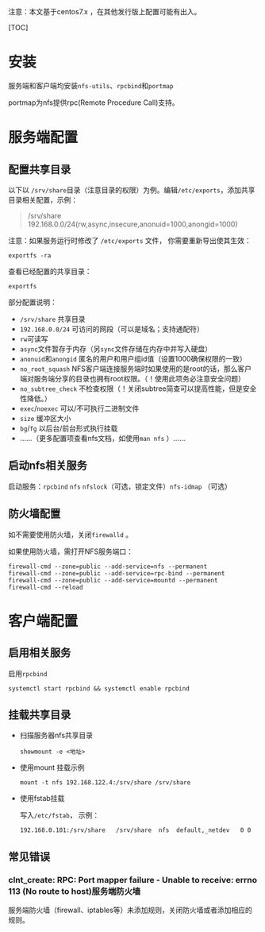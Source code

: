注意：本文基于centos7.x ，在其他发行版上配置可能有出入。

[TOC]

# 安装

服务端和客户端均安装`nfs-utils`、`rpcbind`和`portmap`

portmap为nfs提供rpc(Remote Procedure Call)支持。

# 服务端配置

## 配置共享目录

以下以 `/srv/share`目录（注意目录的权限）为例。编辑`/etc/exports`，添加共享目录相关配置，示例：

>/srv/share 192.168.0.0/24(rw,async,insecure,anonuid=1000,anongid=1000)

注意：如果服务运行时修改了 `/etc/exports` 文件， 你需要重新导出使其生效：

```shell
exportfs -ra
```

查看已经配置的共享目录：

```shell
exportfs
```

部分配置说明：

- `/srv/share`  共享目录
- `192.168.0.0/24`  可访问的网段（可以是域名；支持通配符）
- `rw`可读写
- `async`文件暂存于内存（另`sync`文件存储在内存中并写入硬盘）
- `anonuid`和`anongid`  匿名的用户和用户组id值（设置1000确保权限的一致）
- `no_root_squash`  NFS客户端连接服务端时如果使用的是root的话，那么客户端对服务端分享的目录也拥有root权限。（！使用此项务必注意安全问题）
- `no_subtree_check` 不检查权限（！关闭subtree简查可以提高性能，但是安全性降低。）
- `exec`/`noexec`  可以/不可执行二进制文件
- `size`  缓冲区大小
- `bg`/`fg` 以后台/前台形式执行挂载
- ……（更多配置项查看nfs文档，如使用`man nfs` ）……

## 启动nfs相关服务

启动服务：`rpcbind`  `nfs` `nfslock`（可选，锁定文件）`nfs-idmap` （可选）

## 防火墙配置

如不需要使用防火墙，关闭`firewalld` 。

如果使用防火墙，需打开NFS服务端口：

```shell
firewall-cmd --zone=public --add-service=nfs --permanent
firewall-cmd --zone=public --add-service=rpc-bind --permanent
firewall-cmd --zone=public --add-service=mountd --permanent
firewall-cmd --reload
```

# 客户端配置

## 启用相关服务

启用`rpcbind`

```shell
systemctl start rpcbind && systemctl enable rpcbind
```

## 挂载共享目录

- 扫描服务器nfs共享目录

  ```shell
  showmount -e <地址>
  ```

- 使用mount 挂载示例

  ```shell
  mount -t nfs 192.168.122.4:/srv/share /srv/share
  ```

- 使用fstab挂载

  写入`/etc/fstab`， 示例：

  ```shell
  192.168.0.101:/srv/share   /srv/share  nfs  default,_netdev	0 0
  ```

## 常见错误

### clnt_create: RPC: Port mapper failure - Unable to receive: errno 113 (No route to host)服务端防火墙

服务端防火墙（firewall、iptables等）未添加规则，关闭防火墙或者添加相应的规则。